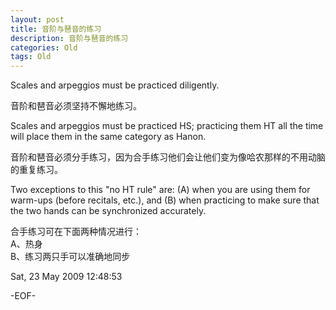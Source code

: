```yaml
---
layout: post
title: 音阶与琶音的练习
description: 音阶与琶音的练习
categories: Old
tags: Old
---
```

Scales and arpeggios must be practiced diligently.  
  
音阶和琶音必须坚持不懈地练习。  
  
Scales and arpeggios must be practiced HS; practicing them HT all the time will place them in the same category as Hanon.  
  
音阶和琶音必须分手练习，因为合手练习他们会让他们变为像哈农那样的不用动脑的重复练习。  
  
Two exceptions to this "no HT rule" are: (A) when you are using them for warm-ups (before recitals, etc.), and (B) when practicing to make sure that the two hands can be synchronized accurately.  
  
合手练习可在下面两种情况进行：  
A、热身  
B、练习两只手可以准确地同步

Sat, 23 May 2009 12:48:53

-EOF-